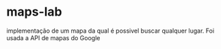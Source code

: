 # maps-lab
implementação de um mapa da qual é possivel buscar qualquer lugar.
Foi usada a API de mapas do Google
